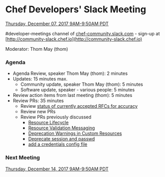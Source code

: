 # Chef Developers' Slack Meeting

[Thursday, December 07, 2017 9AM-9:50AM PDT](http://everytimezone.com/#2017-8-03,240,cn3)

\#developer-meetings channel of [chef-community.slack.com](http://chef-community.slack.com) - sign-up at [http://community-slack.chef.io](http://community-slack.chef.io)

Moderator:  Thom May (thom)

### Agenda
* Agenda Review, speaker Thom May (thom): 2 minutes
* Updates: 15 minutes max.
  * Community update, speaker Thom May (thom): 5 minutes
  * Software update, speaker - various people: 5 minutes
* Review action items from last meeting (thom): 5 minutes
* Review PRs:  35 minutes
  * Review [status of currently accepted RFCs for accuracy](https://chef.github.io/chef-rfc/)
  * Review new PRs
  * Review PRs previously discussed
    * [Resource Lifecycle](https://github.com/chef/chef-rfc/pull/293)
    * [Resource Validation Messaging](https://github.com/chef/chef-rfc/pull/292)
    * [Deprecation Warnings in Custom Resources](https://github.com/chef/chef-rfc/pull/291)
    * [Deprecate session and passwd](https://github.com/chef/chef-rfc/pull/289)
    * [add a credentials config file](https://github.com/chef/chef-rfc/pull/285)

### Next Meeting

[Thursday, December 14, 2017 9AM-9:50AM PDT](http://everytimezone.com/#2017-12-05,240,cn3)
